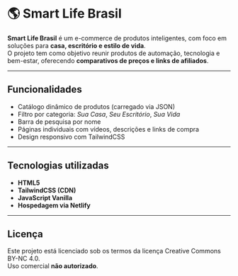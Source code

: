 # 🌎 Smart Life Brasil

**Smart Life Brasil** é um e-commerce de produtos inteligentes, com foco em soluções para **casa, escritório e estilo de vida**.  
O projeto tem como objetivo reunir produtos de automação, tecnologia e bem-estar, oferecendo **comparativos de preços e links de afiliados**.

---

## Funcionalidades
- Catálogo dinâmico de produtos (carregado via JSON)
- Filtro por categoria: *Sua Casa*, *Seu Escritório*, *Sua Vida*
- Barra de pesquisa por nome
- Páginas individuais com vídeos, descrições e links de compra
- Design responsivo com TailwindCSS

---

## Tecnologias utilizadas
- **HTML5**
- **TailwindCSS (CDN)**
- **JavaScript Vanilla**
- **Hospedagem via Netlify**

---

## Licença
Este projeto está licenciado sob os termos da licença Creative Commons BY-NC 4.0.  
Uso comercial **não autorizado**.